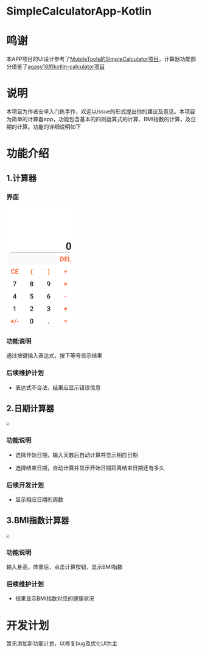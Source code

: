 # SimpleCalculatorApp-Kotlin
# 鸣谢

本APP项目的UI设计参考了[MobileTools的SimpleCalculator项目](https://github.com/SimpleMobileTools/Simple-Calculator)，计算器功能部分借鉴了[agasy18的kotlin-calculator项目](https://github.com/agasy18/kotlin-calculator)

# 说明

本项目为作者安卓入门练手作，欢迎以issue的形式提出你的建议及意见。本项目为简单的计算器app，功能包含基本的四则运算式的计算、BMI指数的计算，及日期的计算。功能的详细说明如下

# 功能介绍

## 1.计算器

### 界面

<img src="/doc/main.png" style="zoom: 50%;" />

### 功能说明

通过按键输入表达式，按下等号显示结果

### 后续维护计划

* 表达式不合法，结果应显示错误信息





## 2.日期计算器

<img src="I:\App1\doc\date.png" style="zoom:50%;" />

### 功能说明

* 选择开始日期，输入天数后自动计算并显示相应日期

* 选择结束日期，自动计算并显示开始日期距离结束日期还有多久

### 后续开发计划

* 显示相应日期的周数



## 3.BMI指数计算器

<img src="I:\App1\doc\bmi.png" style="zoom:50%;" />

### 功能说明

输入身高，体重后，点击计算按钮，显示BMI指数

### 后续维护计划

* 结果显示BMI指数对应的健康状况



# 开发计划

暂无添加新功能计划，以修复bug及优化UI为主





